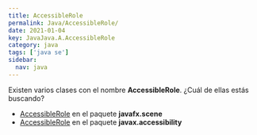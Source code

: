 ```yaml
---
title: AccessibleRole
permalink: Java/AccessibleRole/
date: 2021-01-04
key: JavaJava.A.AccessibleRole
category: java
tags: ['java se']
sidebar: 
  nav: java
---
```


Existen varios clases con el nombre **AccessibleRole**. ¿Cuál de ellas estás buscando?
<ul>
<li><a href="/Java/AccessibleRole-javafx-scene/">AccessibleRole</a> en el paquete <strong>javafx.scene</strong></li>
<li><a href="/Java/AccessibleRole-javax-accessibility/">AccessibleRole</a> en el paquete <strong>javax.accessibility</strong></li>
<ul>
